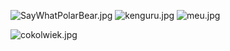 ![SayWhatPolarBear.jpg](https://bitbucket.org/repo/gGKB4g/images/3641907101-SayWhatPolarBear.jpg)
![kenguru.jpg](http://www.shockmansion.com/wp-content/myimages/2012/04/LIKE-us-on-Facebook-1270.jpg)
![meu.jpg](https://pbs.twimg.com/media/BdvCGm0IYAA3RLG.jpg:large)

![cokolwiek.jpg](http://www.technologytell.com/gadgets/files/2013/11/Funny-Animals-And-High-Tech-2-e1383855014190.jpg)